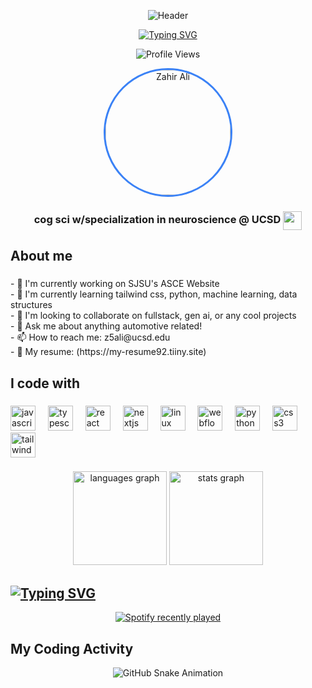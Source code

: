 <div align="center">
  
  ![Header](https://github.com/zahirali/zahirali/blob/main/header.svg)
  
  [![Typing SVG](https://readme-typing-svg.herokuapp.com?font=Fira+Code&weight=700&size=30&pause=1000&color=F7F7F7&center=true&vCenter=true&random=false&width=435&lines=Hey+%F0%9F%91%8B+My+name+is+Zahir+Ali;Welcome+to+my+GitHub!;Math+%26+CS+Student;Developer+%26+Designer)](https://git.io/typing-svg)
  
  ![Profile Views](https://komarev.com/ghpvc/?username=zahirali&label=Profile%20views&color=0e75b6&style=flat)
  
  <img src="assets/profile.png" width="200" height="200" style="border-radius: 50%; object-fit: cover; border: 3px solid #3b82f6" alt="Zahir Ali" />
  
  ### cog sci w/specialization in neuroscience @ UCSD <img src="https://raw.githubusercontent.com/zahirali/zahirali/main/ucsd_logo.png" width="30" style="vertical-align: middle;">
</div>

###

<h2 align="left">About me</h2>

###

<p align="left">- 🔭 I'm currently working on SJSU's ASCE Website<br>- 🌱 I'm currently learning tailwind css, python, machine learning, data structures<br>- 👯 I'm looking to collaborate on fullstack, gen ai, or any cool projects<br>- 💬 Ask me about anything automotive related!<br>- 📫 How to reach me: z5ali@ucsd.edu<br>- 📄 My resume: (https://my-resume92.tiiny.site)</p>

###

<h2 align="left">I code with</h2>

###

<div align="left">
  <img src="https://cdn.jsdelivr.net/gh/devicons/devicon/icons/javascript/javascript-original.svg" height="40" alt="javascript logo"  />
  <img width="12" />
  <img src="https://cdn.jsdelivr.net/gh/devicons/devicon/icons/typescript/typescript-original.svg" height="40" alt="typescript logo"  />
  <img width="12" />
  <img src="https://cdn.jsdelivr.net/gh/devicons/devicon/icons/react/react-original.svg" height="40" alt="react logo"  />
  <img width="12" />
  <img src="https://cdn.jsdelivr.net/gh/devicons/devicon/icons/nextjs/nextjs-original.svg" height="40" alt="nextjs logo"  />
  <img width="12" />
  <img src="https://cdn.jsdelivr.net/gh/devicons/devicon/icons/linux/linux-original.svg" height="40" alt="linux logo"  />
  <img width="12" />
  <img src="https://cdn.jsdelivr.net/gh/devicons/devicon/icons/webflow/webflow-original.svg" height="40" alt="webflow logo"  />
  <img width="12" />
  <img src="https://cdn.jsdelivr.net/gh/devicons/devicon/icons/python/python-original.svg" height="40" alt="python logo"  />
  <img width="12" />
  <img src="https://cdn.jsdelivr.net/gh/devicons/devicon/icons/css3/css3-original.svg" height="40" alt="css3 logo"  />
  <img width="12" />
  <img src="https://cdn.jsdelivr.net/gh/devicons/devicon/icons/tailwindcss/tailwindcss-original-wordmark.svg" height="40" alt="tailwindcss logo"  />
</div>

###

<div align="center">
  <img src="https://github-readme-stats.vercel.app/api/top-langs?username=zahiraIi&locale=en&hide_title=false&layout=compact&card_width=320&langs_count=5&theme=tokyonight&hide_border=false&order=2" height="150" alt="languages graph"  />
  <img src="https://github-readme-stats.vercel.app/api?username=zahiraIi&hide_title=false&hide_rank=false&show_icons=true&include_all_commits=true&count_private=true&disable_animations=false&theme=tokyonight&locale=en&hide_border=false&order=1" height="150" alt="stats graph"  />
</div>

###

## [![Typing SVG](https://readme-typing-svg.herokuapp.com?font=Fira+Code&weight=700&size=24&pause=1000&color=F7F7F7&random=false&width=435&lines=My+Spotify+Vibe+%F0%9F%8E%A7;Recently+Played+Tracks;What+I'm+Listening+To)](https://git.io/typing-svg)

<div align="center">
  
  [![Spotify recently played](https://spotify-recently-played-readme.vercel.app/api?user=zahir.ali986)](https://open.spotify.com/user/zahir.ali986)
  
</div>

## My Coding Activity

<div align="center">
  
  ![GitHub Snake Animation](https://github.com/zahirali/zahirali/blob/output/github-contribution-grid-snake-dark.svg)
  
</div>

###
